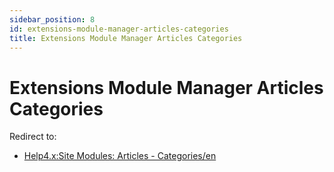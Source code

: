 ```yaml
---
sidebar_position: 8
id: extensions-module-manager-articles-categories
title: Extensions Module Manager Articles Categories
---
```

# Extensions Module Manager Articles Categories
Redirect to:

- [Help4.x:Site Modules: Articles -
  Categories/en](https://docs.joomla.org/Help4.x:Site_Modules:_Articles_-_Categories/en "Help4.x:Site Modules: Articles - Categories/en")
